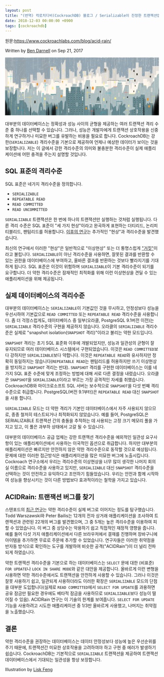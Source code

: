 ```yaml
---
layout: post
title: "(번역) 칵로치디비(CockroachDB) 블로그 / Serializable이 진정한 트랜잭션입니다"
date: 2018-12-03 00:00:00 +0900
tags: [cockroachdb]
---
```


원문:https://www.cockroachlabs.com/blog/acid-rain/

Written by [Ben Darnell](https://www.cockroachlabs.com/author/ben-darnell/) on Sep 21, 2017

![](/assets/post/2018-12-03-acid-rain/acidrain.jpg)

대부분의 데이터베이스는 정확성과 성능 사이의 균형을 제공하는 여러 트랜잭션 격리 수준 중 하나를 선택할 수 있습니다. 그러나, 성능은 개발자에게 트랜잭션 상호작용을 신중하게 연구하거나 미묘한 버그를 유발하는 비용을 필요로 합니다. CockroachDB는 강한(`SERIALIZABLE`) 격리수준을 기본으로 제공하여 언제나 예상한 데이터가 보이는 것을 보장합니다. 저는 이 글에서 강한 격리수준의 의미와 불충분한 격리수준이 실제 애플리케이션에 어떤 충격을 주는지 설명할 것입니다.

## SQL 표준의 격리수준

SQL 표준은 네가지 격리수준을 정의합니다.

- `SERIALIZABLE`
- `REPEATABLE READ`
- `READ COMMITTED`
- `READ UNCOMMITTED`

`SERIALIZABLE` 트랜잭션은 한 번에 하나의 트랜잭션만 실행하는 것처럼 실행됩니다. 다른 격리 수준은 SQL 표준이 "세 가지 현상"이라고 완곡하게 표현하는 더티리드, 논리피티블리드, 팬텀리드를 허용합니다. [이후의 연구](https://www.cs.umb.edu/cs734/CritiqueANSI_Iso.pdf)는 추가적인 "현상"과 격리수준을 발견했습니다.

최신의 연구에서 이러한 "현상"은 일반적으로 "이상현상" 또는 더 퉁명스럽게 ["거짓"](http://hpts.ws/papers//2015/jepsen.pdf)이라고 불립니다. `SERIALIZABLE`이 아닌 격리수준을 사용하면, 잘못된 결과를 반환할 수 있는 권한을 데이터베이스에 부여하고, 올바른 결과를 반환하는 것보다 빨라지기를 기대하게 됩니다. SQL 표준은 이것이 위험하며 `SERIALIZABLE`이 기본 격리수준이 되기를 요구합니다. 더 약한 격리수준은 잠재적인 최적화를 위해 이런 이상현상을 견딜 수 있는 애플리케이션을 위해 제공됩니다.

## 실제 데이터베이스의 격리수준

대부분의 데이터베이스는 `SERIALIZABLE`이 기본값인 것을 무시하고, 안정성보다 성능을 우선시하여 기본값으로 `READ COMMITTED` 또는 `REPEATABLE READ` 격리수준을 사용합니다. 좀 더 걱정스럽게도, 데이터베이스 중 일부(오라클, PostgreSQL 9.1버전 이전)는 `SERIALIZABLE` 격리수준의 구현을 제공하지 않습니다. 오라클의 `SERIALIZABLE` 격리수준은 실제로 "snapshot isolation(`SNAPSHOT` 격리)"이라고 불리는 약한 모드입니다.

`SNAPSHOT` 격리는 초기 SQL 표준화 이후에 개발되었지만, 성능과 일관성의 균형이 잘 유지되므로 여러 데이터베이스 시스템에서 구현되었습니다. 이것은 `READ COMMITTED`보다 강하지만 `SERIALIZABLE`보다 약합니다. 이것은 `REPEATABLE READ`와 유사하지만 정확히 동일하지는 않습니다(`REPEATABLE READ`는 팬텀리드를 허용하지만 쓰기 이상현상을 방지하고 `SNAPSHOT` 격리는 반대). `SNAPSHOT` 격리를 구현한 데이터베이스는 이를 네 가지 SQL 표준 수준에 맞게 조정하는 방법에 대해 서로 다른 결정을 내렸습니다. 오라클은 `SNAPSHOT`을 `SERIALIZABLE`이라고 부르는 가장 공격적인 자세를 취했습니다. CockroachDB와 마이크로소프트 SQL 서버는 보수적으로 `SNAPSHOT`을 다섯 번째 격리 수준으로 취급합니다. PostgreSQL(버전 9.1부터)은 `REPEATABLE READ` 대신 `SNAPSHOT`을 사용 합니다.

`SERIALIZABLE` 모드는 더 약한 격리가 기본인 데이터베이스에서 자주 사용되지 않으므로, 종종 철저히 테스트되거나 최적화되지 않았습니다. 예를 들어, PostgreSQL은 SERIALIZABLE 트랜잭션 간의 충돌을 추적하는 데 사용되는 고정 크기 메모리 풀을 가지고 있고, 이 풀은 과부하 상태에서 고갈 될 수 있습니다.

대부분의 데이터베이스 공급 업체는 강한 트랜잭션 격리수준을 예외적인 일관성 요구사항이 있는 애플리케이션에서 사용하는 이국적인 옵션으로 취급합니다. 하지만 대부분의 애플리케이션은 빠르지만 안전하지 않은 약한 격리수준으로 동작할 것으로 예상됩니다. 문제에 대한 이러한 접근방식은 애플리케이션을 많은 미묘한 버그에 노출시킵니다. Cockroach 연구소에서 우리는 격리수준의 이상현상을 너무 많이 생각한 나머지 회의실 이름으로 격리수준을 사용하고 있지만, `SERIALIZABLE` 대신 `SNAPSHOT` 격리수준을 선택하는 것이 안전하고 유익하다고 조언하기 힘들었습니다. 우리는 안전과 함께 시작하여 성능을 향상시키는 것이 다른 방법보다 효과적이라는 철학을 가지고 있습니다.

## ACIDRain: 트랜잭션 버그를 찾기

스탠포드의 [최근 연구](http://www.bailis.org/papers/acidrain-sigmod2017.pdf)는 약한 격리수준이 실제 버그로 이어지는 정도를 탐구했습니다. Todd Warszawski와 Peter Bailis는 12개의 전자 상거래 애플리케이션을 조사하여 트랜잭션과 관련된 22개의 버그를 발견했으며, 그 중 5개는 높은 격리수준을 이용하여 피할 수 있었습니다. 이 버그 중 상당수는 악용하기 쉽고 직접적인 재정적 영향을 줍니다. 예를 들어 다섯 가지 애플리케이션에서 다른 브라우저에서 결재를 진행하며 장바구니에 아이템을 추가하면 무료로 주문에 추가할 수 있었습니다. 연구자들은 이러한 취약점을 반자동 방식으로 확인하는 도구를 개발하여 비슷한 공격("ACIDRain")이 더 널리 전파되게 하였습니다.

약한 트랜잭션 격리수준을 기본으로 하는 데이터베이스는 `SELECT` 문에 대한 (비표준) `FOR UPDATE`나 `LOCK IN SHARE MODE`와 같은 대안을 제공합니다. 올바르게 이런 변형을 사용하면 약한 격리수준에서도 트랜잭션을 안전하게 사용할 수 있습니다. 그러나 이것은 잘못 사용하기 쉽고, 일관되게 사용하더라도 이러한 확장은 `SERIALIZABLE` 모드의 단점을 대부분 도입합니다(실제로 `READ COMMITTED`에서 `SELECT FOR UPDATE`를 과용하면 공유 잠금만 필요한 경우에도 베타적 잠금을 사용하므로 `SERIALIZABLE`보다 성능이 떨어질 수 있음). ACIDRain 연구는 이 기술의 한계를 보여줍니다. `SELECT FOR UPDATE` 기능을 사용하려고 시도한 애플리케이션 중 1/3만 올바르게 사용했고, 나머지는 취약점을 노출했습니다.

## 결론

약한 격리수준을 권장하는 데이터베이스는 데이터 안정성보다 성능에 높은 우선순위를 주기 때문에, 트랜잭션간 미묘한 상호작용을 고려하여야 하고 구현 중 에러가 발생하기 쉽습니다. CockroachDB는 기본적으로 `SERIALIZABLE` 트랜잭션을 제공하여 트랜잭션 데이터베이스에서 기대되는 일관성을 항상 보장합니다.

Illustration by [Lisk Feng](http://liskfeng.com/)

